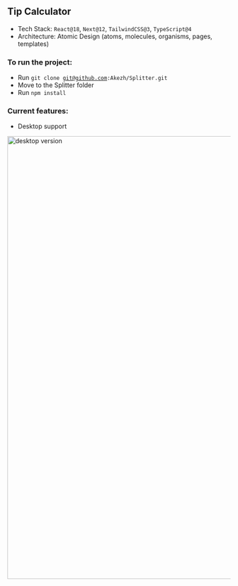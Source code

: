 ## Tip Calculator
- Tech Stack: <code>React@18</code>, <code>Next@12</code>, <code>TailwindCSS@3</code>, <code>TypeScript@4</code>
- Architecture: Atomic Design (atoms, molecules, organisms, pages, templates)

### To run the project: 
- Run <code>git clone git@github.com:Akezh/Splitter.git</code> 
- Move to the Splitter folder 
- Run <code>npm install</code>

### Current features:
- Desktop support

<img width="1000" alt="desktop version" src="https://github.com/Akezh/Splitter/assets/39896828/91f7feec-1296-4934-b950-3438bc6a791e">
